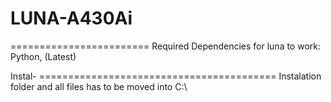 # LUNA-A430Ai
========================
Required Dependencies for luna to work: Python, (Latest)


Instal- =========================================
Instalation folder and all files has to be moved into C:\

